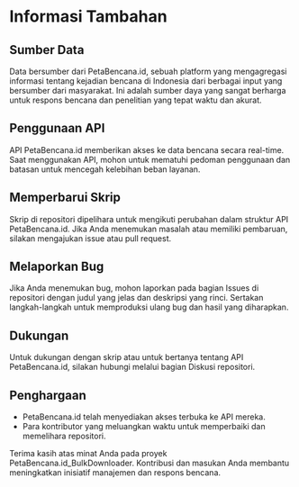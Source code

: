 # Informasi Tambahan

## Sumber Data
Data bersumber dari PetaBencana.id, sebuah platform yang mengagregasi informasi tentang kejadian bencana di Indonesia dari berbagai input yang bersumber dari masyarakat. Ini adalah sumber daya yang sangat berharga untuk respons bencana dan penelitian yang tepat waktu dan akurat.

## Penggunaan API
API PetaBencana.id memberikan akses ke data bencana secara real-time. Saat menggunakan API, mohon untuk mematuhi pedoman penggunaan dan batasan untuk mencegah kelebihan beban layanan.

## Memperbarui Skrip
Skrip di repositori dipelihara untuk mengikuti perubahan dalam struktur API PetaBencana.id. Jika Anda menemukan masalah atau memiliki pembaruan, silakan mengajukan issue atau pull request.

## Melaporkan Bug
Jika Anda menemukan bug, mohon laporkan pada bagian Issues di repositori dengan judul yang jelas dan deskripsi yang rinci. Sertakan langkah-langkah untuk memproduksi ulang bug dan hasil yang diharapkan.

## Dukungan
Untuk dukungan dengan skrip atau untuk bertanya tentang API PetaBencana.id, silakan hubungi melalui bagian Diskusi repositori.

## Penghargaan
- PetaBencana.id telah menyediakan akses terbuka ke API mereka.
- Para kontributor yang meluangkan waktu untuk memperbaiki dan memelihara repositori.

Terima kasih atas minat Anda pada proyek PetaBencana.id_BulkDownloader. Kontribusi dan masukan Anda membantu meningkatkan inisiatif manajemen dan respons bencana.
